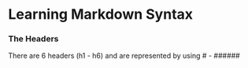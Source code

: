 # Learning Markdown Syntax
###  The Headers
There are 6 headers (h1 - h6) and are represented by using # - ######
